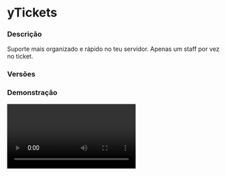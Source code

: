 # yTickets
<secondary-label ref="management"/>

### Descrição
Suporte mais organizado e rápido no teu servidor. Apenas um staff por vez no ticket.

### Versões
<secondary-label ref="1.8"/>
<secondary-label ref="1.9"/>
<secondary-label ref="1.10"/>
<secondary-label ref="1.11"/>
<secondary-label ref="1.12"/>
<secondary-label ref="1.13"/>
<secondary-label ref="1.14"/>
<secondary-label ref="1.15"/>
<secondary-label ref="1.16"/>
<secondary-label ref="1.17"/>
<secondary-label ref="1.18"/>
<secondary-label ref="1.19"/>
<secondary-label ref="1.20"/>
<secondary-label ref="1.21"/>

### Demonstração
<video src="//www.youtube.com/watch?v=IQlwnKu0lIc"/>


<chapter title="Comandos" id="commands" collapsible="true">
<code-block lang="plain text">/ticket - Abre o menu principal.
/ticket ajudar - Anuncia que está disponível para ajudar.
/ticket reload - Recarrega a configuração</code-block>
</chapter>

<chapter title="Permissões" id="permissions" collapsible="true">
<code-block lang="plain text">ytickets.usar - Permissão para o /ticket
ytickets.staff - Permissão para mostrar e acessar o painel staff, e /ticket ajudar.
ytickets.admin.reload - Permissão para o /ticket reload</code-block>
</chapter>

## Placeholders
<primary-label ref="placeholders"/>

Aqui estão as placeholders disponíveis para utilização com este plugin. Consulte-as para entender como utilizá-las corretamente.

<code-block lang="plain text" ignore-vars="true">
%ytickets_quantia% - Retorna a quantia de tickets formatado (1K, 1M, 1T...)
%ytickets_quantia_raw% - Retorna a quantia de tickets&nbsp;sem formatar (1000.0, 100.0, 10000.0...)
</code-block>



## Erros comuns
<primary-label ref="errors"/>

Antes de configurar o plugin, revise os pontos listados aqui para evitar problemas frequentes durante a configuração.

<seealso style="cards">
    <category ref="wrs">
        <a href="yplugins.md"></a>        <a href="https://ystoreplugins.com.br/plugins/detalhes/27-yTickets">Site do plugin yTickets</a>
    </category>
</seealso>